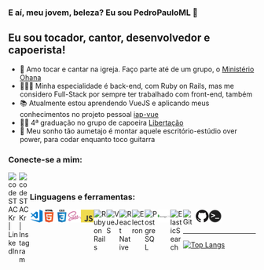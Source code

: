 ### E aí, meu jovem, beleza? Eu sou PedroPauloML 👋

## Eu sou tocador, cantor, desenvolvedor e capoerista!

* 🎸 Amo tocar e cantar na igreja. Faço parte até de um grupo, o [Ministério Ohana](https://www.instagram.com/ministry_ohana/)
* 👨🏻‍💻 Minha especialidade é back-end, com Ruby on Rails, mas me considero Full-Stack por sempre ter trabalhado com front-end, também
* 📚 Atualmente estou aprendendo VueJS e aplicando meus conhecimentos no projeto pessoal [iap-vue](https://github.com/PedroPauloML/iap-vue)
* 🤼‍♂️ 4ª graduação no grupo de capoeira [Libertação](https://www.instagram.com/capoeiralibertacaobahia/)
* 🥅 Meu sonho tão aumetajo é montar aquele escritório-estúdio over power, para codar enquanto toco guitarra

### Conecte-se a mim:

[<img align="left" alt="codeSTACKr | LinkedIn" width="22px" src="https://cdn.jsdelivr.net/npm/simple-icons@v3/icons/linkedin.svg" />][linkedin]
[<img align="left" alt="codeSTACKr | Instagram" width="22px" src="https://cdn.jsdelivr.net/npm/simple-icons@v3/icons/instagram.svg" />][instagram]

<br />

### Linguagens e ferramentas:

<img align="left" alt="Visual Studio Code" width="26px" src="https://raw.githubusercontent.com/github/explore/80688e429a7d4ef2fca1e82350fe8e3517d3494d/topics/visual-studio-code/visual-studio-code.png" />
<img align="left" alt="HTML5" width="26px" src="https://raw.githubusercontent.com/github/explore/80688e429a7d4ef2fca1e82350fe8e3517d3494d/topics/html/html.png" />
<img align="left" alt="CSS3" width="26px" src="https://raw.githubusercontent.com/github/explore/80688e429a7d4ef2fca1e82350fe8e3517d3494d/topics/css/css.png" />
<img align="left" alt="Sass" width="26px" src="https://raw.githubusercontent.com/github/explore/80688e429a7d4ef2fca1e82350fe8e3517d3494d/topics/sass/sass.png" />
<img align="left" alt="JavaScript" width="26px" src="https://raw.githubusercontent.com/github/explore/80688e429a7d4ef2fca1e82350fe8e3517d3494d/topics/javascript/javascript.png" />
<img align="left" alt="Ruby on Rails" width="26px" src="https://www.portalgsti.com.br/media/uploads/marcomascarenhas/ruby-on-rails.png" />
<img align="left" alt="VueJS" width="26px" src="https://br.vuejs.org//images/logo.png" />
<img align="left" alt="React Native" width="26px" src="https://upload.wikimedia.org/wikipedia/commons/thumb/a/a7/React-icon.svg/1200px-React-icon.svg.png" />
<img align="left" alt="Electron" width="26px" src="https://user-images.githubusercontent.com/3600593/60781010-41dfae80-a173-11e9-99f9-03a8b712b87d.png" />
<img align="left" alt="PostgreSQL" width="26px" src="https://cdn.iconscout.com/icon/free/png-512/postgresql-226047.png" />
<img align="left" alt="MongoDB" width="26px" src="https://raw.githubusercontent.com/github/explore/80688e429a7d4ef2fca1e82350fe8e3517d3494d/topics/mongodb/mongodb.png" />
<img align="left" alt="ElasticSearch" width="26px" src="https://assets.zabbix.com/img/brands/elastic.svg" />
<img align="left" alt="Git" width="26px" src="https://avatars3.githubusercontent.com/u/18133?s=200&v=4" />
<img align="left" alt="GitHub" width="26px" src="https://raw.githubusercontent.com/github/explore/78df643247d429f6cc873026c0622819ad797942/topics/github/github.png" />
<img align="left" alt="HTML5" width="26px" src="https://raw.githubusercontent.com/github/explore/80688e429a7d4ef2fca1e82350fe8e3517d3494d/topics/terminal/terminal.png" />

<br/>
<br/>

---
[![Top Langs](https://github-readme-stats.vercel.app/api/top-langs/?username=pedropauloml&layout=compact)](https://github.com/anuraghazra/github-readme-stats)

[instagram]: https://www.instagram.com/pequeno_lb/
[linkedin]: https://www.linkedin.com/in/pedropauloml/
